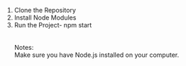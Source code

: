 01. Clone the Repository <br/>
02. Install Node Modules <br/>
03. Run the Project- npm start <br/>
<br/><br/>
Notes:<br/>
Make sure you have Node.js installed on your computer.
